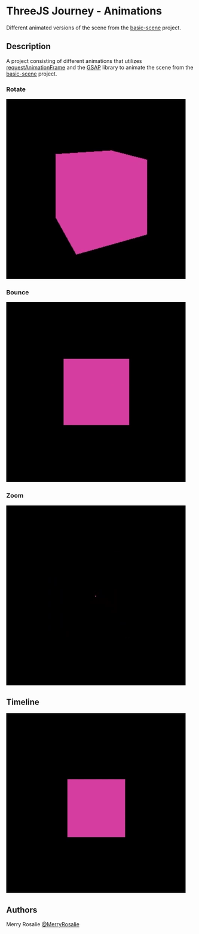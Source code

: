 # ThreeJS Journey - Animations

Different animated versions of the scene from the [basic-scene](../basic-scene/) project.

## Description

A project consisting of different animations that utilizes [requestAnimationFrame](https://developer.mozilla.org/en-US/docs/Web/API/window/requestAnimationFrame) and the [GSAP](https://greensock.com/gsap/) library to animate the scene from the [basic-scene](../basic-scene/) project.

### Rotate

![Cube rotates](./src/rotate/rotate.gif)

### Bounce

![Cube bounces](./src/bounce/bounce.gif)

### Zoom

![Cube zooms](./src/zoom/zoom.gif)

## Timeline

![Animation with timeline](./src/timeline/timeline.gif)

## Authors

Merry Rosalie [@MerryRosalie](https://github.com/MerryRosalie)
